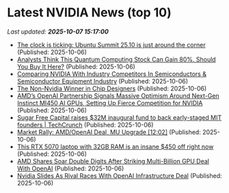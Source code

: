 # Latest NVIDIA News (top 10)
_Last updated: **2025-10-07 15:17:00**_

- [The clock is ticking: Ubuntu Summit 25.10 is just around the corner](https://ubuntu.com/blog/the-clock-is-ticking-ubuntu-summit-25-10-is-just-around-the-corner) (Published: 2025-10-06)
- [Analysts Think This Quantum Computing Stock Can Gain 80%. Should You Buy It Here?](https://www.barchart.com/story/news/35256911/analysts-think-this-quantum-computing-stock-can-gain-80-should-you-buy-it-here) (Published: 2025-10-06)
- [Comparing NVIDIA With Industry Competitors In Semiconductors & Semiconductor Equipment Industry](https://biztoc.com/x/7cf76985461f66f0) (Published: 2025-10-06)
- [The Non-Nvidia Winner in Chip Designers](https://biztoc.com/x/9a889f7cc45b844b) (Published: 2025-10-06)
- [AMD’s OpenAI Partnership Signals Massive Optimism Around Next-Gen Instinct MI450 AI GPUs, Setting Up Fierce Competition for NVIDIA](https://wccftech.com/amd-openai-partnership-indicates-that-there-optimisim-around-instinct-mi450-ai-gpus/) (Published: 2025-10-06)
- [Sugar Free Capital raises $32M inaugural fund to back early-staged MIT founders | TechCrunch](https://techcrunch.com/2025/10/06/sugar-free-capital-raises-32m-inaugural-fund-to-back-early-staged-mit-founders/) (Published: 2025-10-06)
- [Market Rally: AMD/OpenAI Deal, MU Upgrade [12:02]](https://freerepublic.com/focus/f-chat/4344658/posts) (Published: 2025-10-06)
- [This RTX 5070 laptop with 32GB RAM is an insane $450 off right now](https://www.pcworld.com/article/2931099/this-rtx-5070-laptop-with-32gb-ram-is-an-insane-450-off-right-now.html) (Published: 2025-10-06)
- [AMD Shares Soar Double Digits After Striking Multi-Billion GPU Deal With OpenAI](https://finance.yahoo.com/news/amd-shares-soar-double-digits-145531611.html) (Published: 2025-10-06)
- [Nvidia Slides As Rival Races With OpenAI Infrastructure Deal](https://biztoc.com/x/588b41f0c758604e) (Published: 2025-10-06)
